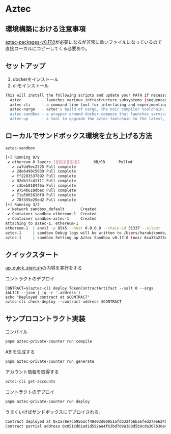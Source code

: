 # Aztec

## 環境構築における注意事項

[aztec-packages-v0.17.0](https://github.com/AztecProtocol/aztec-packages/releases/tag/aztec-packages-v0.17.0)が必要になるが非常に重いファイルになっているので直接ローカルにコピーしてくる必要あり。

## セットアップ

1. dockerをインストール
2. cliをインストール

```bash
This will install the following scripts and update your PATH if necessary:
  aztec         - launches various infrastructure subsystems (sequencer, prover, pxe, etc).
  aztec-cli     - a command line tool for interfacing and experimenting with infrastructure.
  aztec-nargo   - aztec's build of nargo, the noir compiler toolchain.
  aztec-sandbox - a wrapper around docker-compose that launches services needed for sandbox testing.
  aztec-up      - a tool to upgrade the aztec toolchain to the latest, or specific versions.
```

## ローカルでサンドボックス環境を立ち上げる方法

```bash
aztec-sandbox
```

```bash
[+] Running 9/9
 ✔ ethereum 8 layers [⣿⣿⣿⣿⣿⣿⣿⣿]      0B/0B      Pulled                                                                                                                   6.3s 
   ✔ ca7dd9ec2225 Pull complete                                                                                                                                          0.6s 
   ✔ 2de6490c5039 Pull complete                                                                                                                                          0.7s 
   ✔ ff2283537892 Pull complete                                                                                                                                          1.5s 
   ✔ 02db1fc41f11 Pull complete                                                                                                                                          1.6s 
   ✔ c3beb8184f6a Pull complete                                                                                                                                          1.5s 
   ✔ 9754b619dbec Pull complete                                                                                                                                          2.3s 
   ✔ 71a5001610f9 Pull complete                                                                                                                                          3.0s 
   ✔ 78f355e25ed2 Pull complete                                                                                                                                          2.0s 
[+] Running 3/3
 ✔ Network sandbox_default       Created                                                                                                                                 0.7s 
 ✔ Container sandbox-ethereum-1  Created                                                                                                                                30.1s 
 ✔ Container sandbox-aztec-1     Created                                                                                                                                30.1s 
Attaching to aztec-1, ethereum-1
ethereum-1  | anvil -p 8545 --host 0.0.0.0 --chain-id 31337 --silent
aztec-1     | sandbox Debug logs will be written to /Users/harukikondo/.aztec/log/aztec-sandbox.debug.log
aztec-1     | sandbox Setting up Aztec Sandbox v0.17.0 (noir 6ca33a223ccce6a295414a3ce078180e8a22b68c v0.18.0-aztec.5), please stand by...
```

## クイックスタート

[up_quick_start.sh](https://github.com/AztecProtocol/aztec-packages/blob/aztec-packages-v0.17.0//yarn-project/end-to-end/src/guides/up_quick_start.sh)の内容を実行をする

コントラクトのデプロイ

```shell
CONTRACT=$(aztec-cli deploy TokenContractArtifact --salt 0 --args $ALICE --json | jq -r '.address')
echo "Deployed contract at $CONTRACT"
aztec-cli check-deploy --contract-address $CONTRACT
```

## サンプロコントラクト実装

コンパイル

```bash
pnpm aztec-private-counter run compile
```

ABIを生成する

```bash
pnpm aztec-private-counter run generate
```

アカウント情報を取得する

```bash
aztec-cli get-accounts
```

コントラクトのデプロイ

```bash
pnpm aztec-private-counter run deploy
```

うまくいけばサンドボックスにデプロイされる。

```bash
Contract deployed at 0x1a78e7cb9562cf48e03d00851afdb324b6ba6fed27ae624b96cb6faa72757f12
Contract partial address 0x051cd61ad1d592ae4f63bd709a388d5b9cda307b30e47275e01419a8acd16476
```
